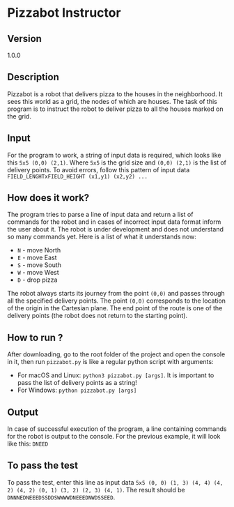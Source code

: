 # Pizzabot Instructor
## Version
1.0.0
## Description  
Pizzabot is a robot that delivers pizza to the houses in the neighborhood. It sees this world as a grid, the nodes of which are houses. The task of this program is to instruct the robot to deliver pizza to all the houses marked on the grid.  
## Input
For the program to work, a string of input data is required, which looks like this `5x5 (0,0) (2,1)`. Where `5x5` is the grid size and `(0,0) (2,1)` is the list of delivery points. To avoid errors, follow this pattern of input data `FIELD_LENGHTxFIELD_HEIGHT (x1,y1) (x2,y2) ...`
## How does it work?
The program tries to parse a line of input data and return a list of commands for the robot and in cases of incorrect input data format inform the user about it. The robot is under development and does not understand so many commands yet. Here is a list of what it understands now:  
- `N` - move North
- `E` - move East
- `S` - move South
- `W` - move West
- `D` - drop pizza  

The robot always starts its journey from the point `(0,0)` and passes through all the specified delivery points. The point `(0,0)` corresponds to the location of the origin in the Cartesian plane. The end point of the route is one of the delivery points (the robot does not return to the starting point).

## How to run ?
After downloading, go to the root folder of the project and open the console in it, then run `pizzabot.py` is like a regular python script with arguments:
- For macOS and Linux: `python3 pizzabot.py [args]`. It is important to pass the list of delivery points as a string!
- For Windows: `python pizzabot.py [args]`
## Output
In case of successful execution of the program, a line containing commands for the robot is output to the console. For the previous example, it will look like this: `DNEED`
## To pass the test
To pass the test, enter this line as input data `5x5 (0, 0) (1, 3) (4, 4) (4, 2) (4, 2) (0, 1) (3, 2) (2, 3) (4, 1)`. The result should be `DNNNEDNEEEDSSDDSWWWWDNEEEDNWDSSEED`.

